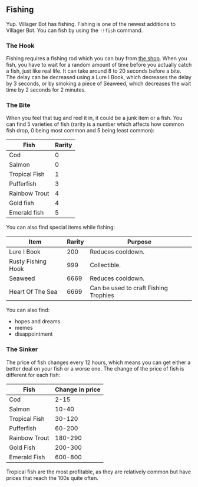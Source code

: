## Fishing

Yup. Villager Bot has fishing. Fishing is one of the newest additions to Villager Bot. You can fish by using the `!!fish` command.

### The Hook

Fishing requires a fishing rod which you can buy from [the shop](7-shop.md). When you fish, you have to wait for a random amount of time before you actually catch a fish, just like real life. It can take around 8 to 20 seconds before a bite. The delay can be decreased using a Lure I Book, which decreases the delay by 3 seconds, or by smoking a piece of Seaweed, which decreases the wait time by 2 seconds for 2 minutes. 

### The Bite

When you feel that tug and reel it in, it could be a junk item or a fish.
You can find 5 varieties of fish (rarity is a number which affects how common fish drop, 0 being most common and 5 being least common): 

| Fish          | Rarity |
|---------------|--------| 
| Cod           | 0      |
| Salmon        | 0      |
| Tropical Fish | 1      |
| Pufferfish    | 3      |
| Rainbow Trout | 4      |
| Gold fish     | 4      |
| Emerald fish  | 5      |

You can also find special items while fishing: 

|       Item         | Rarity |  Purpose                              |
|--------------------|--------|---------------------------------------|
| Lure I Book        | 200    | Reduces cooldown.                     |
| Rusty Fishing Hook | 999    | Collectible.                          |
| Seaweed            | 6669   | Reduces cooldown.                     |
| Heart Of The Sea   | 6669   | Can be used to craft Fishing Trophies |

You can also find:
- hopes and dreams 
- memes
- disappointment

### The Sinker

The price of fish changes every 12 hours, which means you can get either a better deal on your fish or a worse one. The change of the price of fish is different for each fish:

|      Fish        | Change in price |
|------------------|-----------------|
|      Cod         |      2-15       |
|     Salmon       |      10-40      |
|  Tropical Fish   |     30-120      |
|   Pufferfish     |     60-200      |
|   Rainbow Trout  |     180-290     |
|    Gold Fish     |     200-300     |
|   Emerald Fish   |     600-800     |


Tropical fish are the most profitable, as they are relatively common but have prices that reach the 100s quite often. 